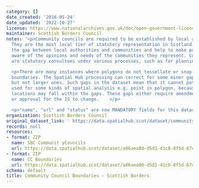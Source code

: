 ```yaml
---
category: []
date_created: '2016-05-24'
date_updated: '2022-10-27'
license: https://www.nationalarchives.gov.uk/doc/open-government-licence/version/3/
maintainer: Scottish Borders Council
notes: '<p>Community councils are required to be established by local authorities.
  They are the most local tier of statutory representation in Scotland. They bridge
  the gap between local authorities and communities and help to make public bodies
  aware of the opinions and needs of the communities they represent. Community councils
  are statutory consultees under various processes, such as for planning applications.</p>

  <p>There are many instances where polygons do not tessellate or snap to local authority
  boundaries. The Spatial Hub processing can correct for some minor gap errors (&lt;5m)
  but not larger ones. Such gaps in the dataset mean that it cannot potentially be
  used for some kinds of spatial analysis e.g. point in polygon, because some point
  locations may fall within the gaps. These gaps either require amendment at source
  or approval for the IS to change.    </p>

  <p>"name", "url" and "status" are now MANDATORY fields for this dataset.                                                                                                                                                                                                                                                                                                                                                                                                                                                                                                                                                                                                                                                                                                                                                                                                                                                                                                                                                                                                                                                                                                                                                                                                                                                                                                                                                                                                                                                                                                                                                                                                                           </p>'
organization: Scottish Borders Council
original_dataset_link: ' https://data.spatialhub.scot/dataset/community_council_boundaries-sb'
records: null
resources:
- format: ZIP
  name: SBC Communit yCouncils
  url: https://data.spatialhub.scot/dataset/a86aea80-d5d1-41c8-8f5d-87c61e8ff321/resource/25751866-3fed-4525-afdf-3c90c8fa6db1/download/sbc_community_council.zip
- format: ZIP
  name: CC Boundaries
  url: https://data.spatialhub.scot/dataset/a86aea80-d5d1-41c8-8f5d-87c61e8ff321/resource/07b35399-bd41-4871-b252-28dca2930fb5/download/bound_community_councils.zip
schema: default
title: Community Council Boundaries - Scottish Borders
---
```

